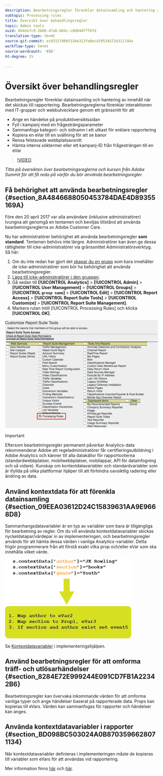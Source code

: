 ```yaml
---
description: Bearbetningsregler förenklar datainsamling och hantering av innehåll när det skickas till rapportering.
subtopic: Processing rules
title: Översikt över behandlingsregler
topic: Admin tools
uuid: 6b4ee7c9-2b86-47a6-b64c-c8d644fff67d
translation-type: tm+mt
source-git-commit: ec93137d0b5334e312fe0ec42953457243117d4a
workflow-type: tm+mt
source-wordcount: '456'
ht-degree: 1%

---
```



# Översikt över behandlingsregler

Bearbetningsregler förenklar datainsamling och hantering av innehåll när det skickas till rapportering. Bearbetningsreglerna förenklar interaktionen med IT-grupper och webbutvecklare genom ett gränssnitt för att

* Ange en händelse på produktöversiktssidan
* Fyll i kampanj med en frågesträngsparameter
* Sammanfoga kategori- och sidnamn i ett utkast för enklare rapportering
* Kopiera en eVar till en svällning för att se banor
* Rensa felstavade webbplatsavsnitt
* Hämta interna söktermer eller ett kampanj-ID från frågesträngen till en eVar

>[!VIDEO](https://tv.adobe.com/embed/1181/16506/)

*Titta på översikten över bearbetningsreglerna och kursen från Adobe Summit för att få reda på varför du bör använda bearbetningsregler.*

## Få behörighet att använda bearbetningsregler {#section_8A4846688050453784DAE4D89355169A}

Före den 20 april 2017 var alla användare (inklusive administratörer) tvungna att genomgå en tentamen och beviljas tillstånd att använda bearbetningsreglerna av Adobe Customer Care.

Nu har administratörer behörighet att använda bearbetningsregler **som standard**. Tentamen behövs inte längre. Administratörer kan även ge dessa rättigheter till icke-administratörer via gränssnittet Administratörsverktyg. Så här:

1. Om du inte redan har gjort det [skapar du en grupp](/help/admin/user-management2/c-user-groups/groups.md) som bara innehåller de icke-administratörer som bör ha behörighet att använda bearbetningsregler.
1. [Lägg till icke-administratörer i den gruppen](/help/admin/user-management2/c-user-management/t-add-user-to-group.md).
1. Gå sedan till **[!UICONTROL Analytics]** > **[!UICONTROL Admin]** > **[!UICONTROL User Management]** > **[!UICONTROL Groups]** > **[!UICONTROL `group name`]** > **[!UICONTROL Edit]** > **[!UICONTROL Report Access]** > **[!UICONTROL Report Suite Tools]** > **[!UICONTROL Customize]** > **[!UICONTROL Report Suite Management]**.
1. Markera rutan intill [!UICONTROL Processing Rules] och klicka **[!UICONTROL OK]**.

![](assets/processing-rules.png)

>[!IMPORTANT]
>
>Eftersom bearbetningsregler permanent påverkar Analytics-data rekommenderar Adobe att regeladministratörer får certifieringsutbildning i Adobe Analytics och känner till alla datakällor för rapportsviterna (standardwebbplatser, mobilwebbplatser, mobilappar, API för datainfogning och så vidare). Kunskap om kontextdatavariabler och standardvariabler som är ifyllda på olika plattformar hjälper till att förhindra oavsiktlig radering eller ändring av data.

## Använd kontextdata för att förenkla datainsamling {#section_09EEA03612D24C15839631AA9E9668D8}

Sammanhangsdatavariabler är en typ av variabler som bara är tillgängliga för bearbetning av regler. Om du vill använda kontextdatavariabler skickas nyckeldatapar/värdepar in av implementeringen, och bearbetningsregler används för att hämta dessa värden i vanliga Analytics-variabler. Detta frigör programmerare från att förstå exakt vilka prop och/eller eVar som ska innehålla vilket värde.

![](assets/evar-context-map.png)

Se [Kontextdatavariabler](https://docs.adobe.com/content/help/en/analytics/implementation/vars/page-vars/contextdata.html) i implementeringshjälpen.

## Använd bearbetningsregler för att omforma träff- och utlösarhändelser {#section_8284E72E999244E091CD7FB1A22342B6}

Bearbetningsregler kan övervaka inkommande värden för att omforma vanliga typer och ange händelser baserat på rapporterade data. Props kan kopieras till eVars. Värden kan sammanfogas för rapporter och händelser kan anges.

## Använda kontextdatavariabler i rapporter {#section_BD098BC503024A0B8703596628071134}

När kontextdatavariabler definieras i implementeringen måste de kopieras till variabler som eVars för att användas vid rapportering.

Mer information finns [här](/help/admin/admin/c-processing-rules/processing-rules-examples/processing-rules-copy-context-data.md) och [här](/help/admin/admin/c-processing-rules/processing-rules-examples/processing-rules-copy-context-data-event.md).
